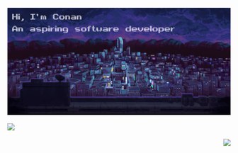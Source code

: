 <div>
  </p align="center">
  <img src="https://github.com/conan0h/conan0h/blob/main/katana.png" />
  <p align="center">

  <div align=left>
  <a href="https://github.com/anuraghazra/github-readme-stats"><img align="center" src="https://github-readme-stats.vercel.app/api?username=conan0h&theme=radical"/></a>
  </div>
  
  <br>
  
  <div align=right>
  <a href="https://github.com/ryo-ma/github-profile-trophy"><img align="center" src="https://github-profile-trophy.vercel.app/?username=conan0h&theme=onedark"/></a>
  <div>
  
<div>
